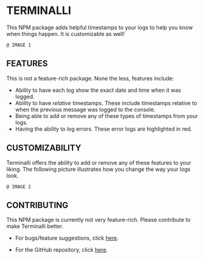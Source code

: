 # TERMINALLI

This NPM package adds helpful timestamps to your logs to help you know when things happen. It is customizable as well!

`@ IMAGE 1`

## FEATURES

This is not a feature-rich package. None the less, features include:

-   Ability to have each log show the exact date and time when it was logged.
-   Ability to have _relative_ timestamps. These include timestamps relative to when the previous message was logged to the console.
-   Being able to add or remove any of these types of timestamps from your logs.
-   Having the ability to log errors. These error logs are highlighted in red.

## CUSTOMIZABILITY

Terminalli offers the ability to add or remove any of these features to your liking. The following picture illustrates how you change the way your logs look.

`@ IMAGE 2`

## CONTRIBUTING

This NPM package is currently not very feature-rich. Please contribute to make Terminalli better.

-   For bugs/feature suggestions, click [here](https://github.com/Benjalaazshah/Terminalli/issues).

-   For the GitHub repository, click [here](https://github.com/Benjalaazshah/Terminalli).
